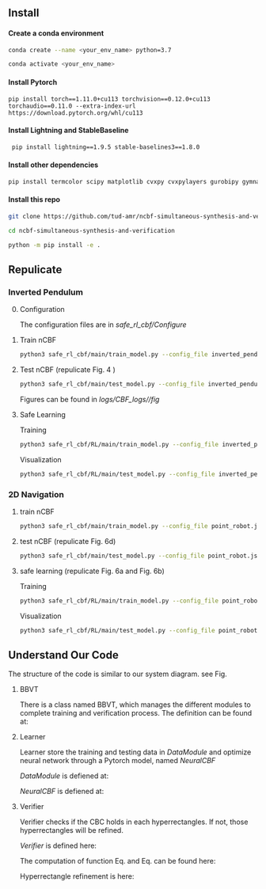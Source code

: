 

## Install

#### Create a conda environment
```bash
conda create --name <your_env_name> python=3.7

conda activate <your_env_name>
```

#### Install Pytorch
```
pip install torch==1.11.0+cu113 torchvision==0.12.0+cu113 torchaudio==0.11.0 --extra-index-url https://download.pytorch.org/whl/cu113

```

#### Install Lightning and StableBaseline
```bash
 pip install lightning==1.9.5 stable-baselines3==1.8.0
```

#### Install other dependencies
```bash
pip install termcolor scipy matplotlib cvxpy cvxpylayers gurobipy gymnasium tensorboard==2.11.2
```

#### Install this repo

```bash
git clone https://github.com/tud-amr/ncbf-simultaneous-synthesis-and-verification.git

cd ncbf-simultaneous-synthesis-and-verification

python -m pip install -e .
```

## Repulicate 

### Inverted Pendulum
0. Configuration

    The configuration files are in *safe_rl_cbf/Configure*

1. Train nCBF

    ```bash
    python3 safe_rl_cbf/main/train_model.py --config_file inverted_pendulum.json
    ```

2. Test nCBF (repulicate Fig. 4 )

    ```bash
    python3 safe_rl_cbf/main/test_model.py --config_file inverted_pendulum.json
    ```

    Figures can be found in *logs/CBF_logs/<prefix>/fig*

3. Safe Learning 

    Training
    ```bash
    python3 safe_rl_cbf/RL/main/train_model.py --config_file inverted_pendulum.json
    ```

    Visualization
    ```bash
    python3 safe_rl_cbf/RL/main/test_model.py --config_file inverted_pendulum.json
    ```

### 2D Navigation

1. train nCBF

    ```bash
    python3 safe_rl_cbf/main/train_model.py --config_file point_robot.json
    ```

2. test nCBF (repulicate Fig. 6d)

    ```bash
    python3 safe_rl_cbf/main/test_model.py --config_file point_robot.json
    ```

3. safe learning (repulicate Fig. 6a and Fig. 6b)

    Training
    ```bash
    python3 safe_rl_cbf/RL/main/train_model.py --config_file point_robot.json
    ```

    Visualization
    ```bash
    python3 safe_rl_cbf/RL/main/test_model.py --config_file point_robot.json
    ```

## Understand Our Code
The structure of the code is similar to our system diagram. see Fig. 

1. BBVT
  
    There is a class named BBVT, which manages the different modules to complete training and verification process. The definition can be found at: 

2. Learner

    Learner store the training and testing data in *DataModule* and optimize neural network through a Pytorch model, named *NeuralCBF*

    *DataModule* is defiened at:

    *NeuralCBF* is defiened at: 

3. Verifier

    Verifier checks if the CBC holds in each hyperrectangles. If not, those hyperrectangles will be refined.

    *Verifier* is defined here: 

    The computation of function Eq.  and Eq. can be found here:

    Hyperrectangle refinement is here:
